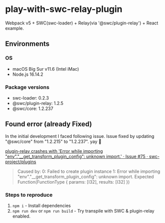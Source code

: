 # play-with-swc-relay-plugin

Webpack v5 + SWC(swc-loader) + Relay(via '@swc/plugin-relay') + React example.

## Environments

### OS

- macOS Big Sur v11.6 (Intel iMac)
- Node.js 16.14.2

### Package versions

- swc-loader: 0.2.3
- @swc/plugin-relay: 1.2.5
- @swc/core: 1.2.237

## Found error (already Fixed)

In the initial development I faced following issue.
Issue fixed by updating "@swc/core" from "1.2.215" to "1.2.237". yay :tada:

[plugin-relay crashes with 'Error while importing "env"."__get_transform_plugin_config": unknown import.' · Issue #75 · swc-project/plugins](https://github.com/swc-project/plugins/issues/75)

> Caused by:
>    0: Failed to create plugin instance
>    1: Error while importing "env"."__get_transform_plugin_config": unknown import. Expected Function(FunctionType { params: [I32], results: [I32] })

### Steps to reproduce

1. `npm i` - Install dependencies
2. `npm run dev` or `npm run build` - Try transpile with SWC & plugin-relay enabled.
